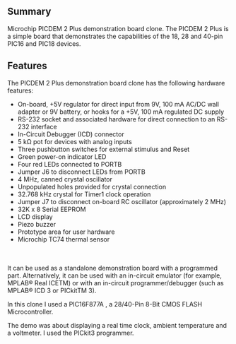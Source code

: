## Summary ##

Microchip PICDEM 2 Plus demonstration board clone. The PICDEM 2 Plus is a simple board that demonstrates the capabilities of the 18, 28 and 40-pin PIC16 and PIC18 devices.

## Features ##

The PICDEM 2 Plus demonstration board clone has the following hardware features:
- On-board, +5V regulator for direct input from 9V, 100 mA AC/DC wall adapter or
9V battery, or hooks for a +5V, 100 mA regulated DC supply
- RS-232 socket and associated hardware for direct connection to an RS-232
interface
- In-Circuit Debugger (ICD) connector
-  5 kΩ pot for devices with analog inputs
- Three pushbutton switches for external stimulus and Reset
- Green power-on indicator LED
- Four red LEDs connected to PORTB
- Jumper J6 to disconnect LEDs from PORTB
- 4 MHz, canned crystal oscillator
- Unpopulated holes provided for crystal connection
- 32.768 kHz crystal for Timer1 clock operation
- Jumper J7 to disconnect on-board RC oscillator (approximately 2 MHz)
- 32K x 8 Serial EEPROM
- LCD display
- Piezo buzzer
- Prototype area for user hardware
- Microchip TC74 thermal sensor
<br>
<br>
It can be used as a standalone demonstration board with a programmed part. Alternatively, it can be used with an in-circuit emulator (for example, MPLAB® Real ICETM) or with an in-circuit programmer/debugger (such as MPLAB® ICD 3 or PICkitTM 3).

In this clone I used a PIC16F877A , a 28/40-Pin 8-Bit CMOS FLASH Microcontroller.

The demo was about displaying a real time clock, ambient temperature and a voltmeter. I used the PICkit3 programmer.
